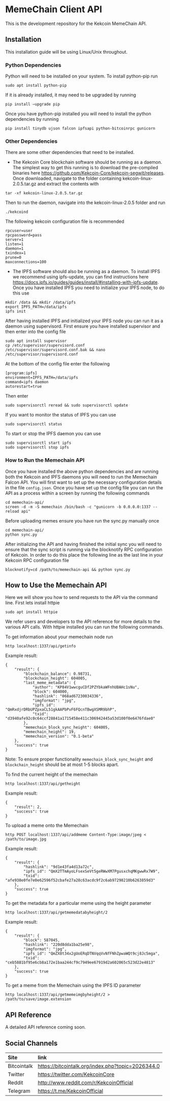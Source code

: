 # MemeChain Client API

This is the development repository for the Kekcoin MemeChain API. 

## Installation

This installation guide will be using Linux/Unix throughout.

### Python Dependencies

Python will need to be installed on your system. To install python-pip run

```
sudo apt install python-pip
```
If it is already installed, it may need to be upgraded by running

```
pip install —upgrade pip
```
Once you have python-pip installed you will need to install the python dependencies by running

```
pip install tinydb ujson falcon ipfsapi python-bitcoinrpc gunicorn
```

### Other Dependencies

There are some other dependencies that need to be installed.

- The Kekcoin Core blockchain software should be running as a daemon. The simplest way to get this running is to download the pre-compiled binaries here https://github.com/Kekcoin-Core/kekcoin-segwit/releases. Once downloaded, navigate to the folder containing kekcoin-linux-2.0.5.tar.gz and extract the contents with
```
tar -xf kekcoin-linux-2.0.5.tar.gz
```
Then to run the daemon, navigate into the kekcoin-linux-2.0.5 folder and run 
```
./kekcoind
```
The following kekcoin configuration file is recommended
```
rpcuser=user
rpcpassword=pass
server=1
listen=1
daemon=1
txindex=1
prune=0
maxconnections=100
```
- The IPFS software should also be running as a daemon. To install IPFS we recommend using ipfs-update, you can find instructions here https://docs.ipfs.io/guides/guides/install/#installing-with-ipfs-update. Once you have installed IPFS you need to initialize your IPFS node, to do this use
```
mkdir /data && mkdir /data/ipfs
export IPFS_PATH=/data/ipfs
ipfs init
```
After having installed IPFS and initialized your IPFS node you can run it as a daemon using supervisord. First ensure you have installed supervisor and then enter into the config file
```
sudo apt install supervisor
cp /etc/supervisor/supervisord.conf /etc/supervisor/supervisord.conf.bak && nano /etc/supervisor/supervisord.conf
```
At the bottom of the config file enter the following
```
[program:ipfs]
environment=IPFS_PATH=/data/ipfs
command=ipfs daemon
autorestart=true
```
Then enter
```
sudo supervisorctl reread && sudo supervisorctl update
```
If you want to monitor the status of IPFS you can use
```
sudo supervisorctl status
```
To start or stop the IPFS daemon you can use
```
sudo supervisorctl start ipfs
sudo supervisorctl stop ipfs
```

### How to Run the Memechain API

Once you have installed the above python dependencies and are running both the Kekcoin and IPFS daemons you will need to run the Memechain Falcon API. You will first want to set up the necessary configuration details in the file ```config.json```. Once you have set up the config file you can run the API as a process within a screen by running the following commands

```
cd memechain-api/
screen -d -m -S memechain /bin/bash -c "gunicorn -b 0.0.0.0:1337 --reload api"
```

Before uploading memes ensure you have run the sync.py manually once

```
cd memechain-api/
python sync.py
```

After initializing the API and having finished the initial sync you will need to ensure that the sync script is running via the blocknotify RPC configuration of Kekcoin. In order to do this place the following line as the last line in your Kekcoin RPC configuration file

```
blocknotify=cd /path/to/memechain-api && python sync.py
```

## How to Use the Memechain API

Here we will show you how to send requests to the API via the command line. First lets install httpie

```
sudo apt install httpie
```

We refer users and developers to the API reference for more details to the various API calls. With httpie installed you can run the following commands.

To get information about your memechain node run
```
http localhost:1337/api/getinfo
```

Example result:

```
{
    "result": {
        "blockchain_balance": 0.98731,
        "blockchain_height": 604005,
        "last_meme_metadata": {
            "author": "KP84V1wwcguCDf2PZYbkaWFnhUBAHc1sNu",
            "block": 604000,
            "hashlink": "068ad67230034336",
            "imgformat": "jpg",
            "ipfs_id": "QmRxdjrDRbUPZpxaCL51gkAAPbPvF6FQcnTBwgXSMR9bhP",
            "txid": "d3940afe92c0c64ccf28841a1715458e411c306942445a53d100f0e6476fdae0"
        },
        "memechain_block_sync_height": 604005,
        "memechain_height": 19,
        "memechain_version": "0.1-beta"
    },
    "success": true
}
```

Note: To ensure proper functionality ```memechain_block_sync_height``` and ```blockchain_height``` should be at most 1-5 blocks apart.

To find the current height of the memechain 

```
http localhost:1337/api/getheight
```

Example result:

```
{
    "result": 2,
    "success": true
}
```

To upload a meme onto the Memechain

```
http POST localhost:1337/api/addmeme Content-Type:image/jpeg < /path/to/image.jpg
```

Example result:

```
{
    "result": {
        "hashlink": "9d1e43fa4d13a72c",
        "ipfs_id": "QmX2TTmAyoLFsexSeVt5geRWwXM7PgusxchqMKgwwRx7W9",
        "txid": "afe938e0fe7e0e62596f52cbafe27a28c63acdc9f2c6ab97298210b6263859d3"
    },
    "success": true
}
```

To get the metadata for a particular meme using the height parameter

```
http localhost:1337/api/getmemedatabyheight/2
```

Example result:

```
{
    "result": {
        "block": 587045,
        "hashlink": "220d8dda1ba25e98",
        "imgformat": "jpg",
        "ipfs_id": "QmZX8t34x2gUoERqDTNVqqVvNfFNhZpwaWQt9cj8Jc5mga",
        "txid": "ceb5881bf95e6cb8a172e1baa244cf9c7949ee67919d2a602065c523d22e4813"
    },
    "success": true
}
```

To get a meme from the Memechain using the IPFS ID parameter

```
http localhost:1337/api/getmemeimgbyheight/2 > /path/to/save/image.extension
```

## API Reference

A detailed API reference coming soon.

## Social Channels

| Site | link |
|:-----------|:-----------|
| Bitcointalk | https://bitcointalk.org/index.php?topic=2026344.0 |
| Twitter | https://twitter.com/KekcoinCore |
| Reddit | http://www.reddit.com/r/KekcoinOfficial |
| Telegram | https://t.me/KekcoinOfficial |
